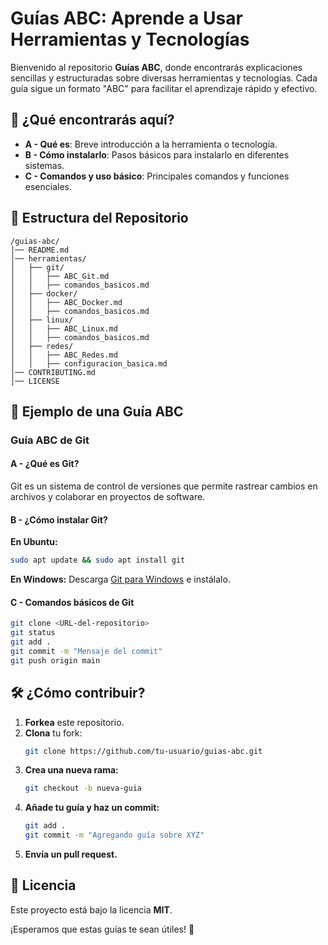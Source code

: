 # Guías ABC: Aprende a Usar Herramientas y Tecnologías 

Bienvenido al repositorio **Guías ABC**, donde encontrarás explicaciones sencillas y estructuradas sobre diversas herramientas y tecnologías. Cada guía sigue un formato "ABC" para facilitar el aprendizaje rápido y efectivo.

## 🔎 ¿Qué encontrarás aquí?
- **A - Qué es**: Breve introducción a la herramienta o tecnología.
- **B - Cómo instalarlo**: Pasos básicos para instalarlo en diferentes sistemas.
- **C - Comandos y uso básico**: Principales comandos y funciones esenciales.

## 📂 Estructura del Repositorio
```
/guias-abc/
│── README.md
│── herramientas/
│   ├── git/
│   │   ├── ABC_Git.md
│   │   ├── comandos_basicos.md
│   ├── docker/
│   │   ├── ABC_Docker.md
│   │   ├── comandos_basicos.md
│   ├── linux/
│   │   ├── ABC_Linux.md
│   │   ├── comandos_basicos.md
│   ├── redes/
│   │   ├── ABC_Redes.md
│   │   ├── configuracion_basica.md
│── CONTRIBUTING.md
│── LICENSE
```

## 🎨 Ejemplo de una Guía ABC
### Guía ABC de Git
#### A - ¿Qué es Git?
Git es un sistema de control de versiones que permite rastrear cambios en archivos y colaborar en proyectos de software.

#### B - ¿Cómo instalar Git?
**En Ubuntu:**
```bash
sudo apt update && sudo apt install git
```
**En Windows:**
Descarga [Git para Windows](https://git-scm.com/downloads) e instálalo.

#### C - Comandos básicos de Git
```bash
git clone <URL-del-repositorio>
git status
git add .
git commit -m "Mensaje del commit"
git push origin main
```

## 🛠️ ¿Cómo contribuir?
1. **Forkea** este repositorio.
2. **Clona** tu fork:
   ```bash
   git clone https://github.com/tu-usuario/guias-abc.git
   ```
3. **Crea una nueva rama:**
   ```bash
   git checkout -b nueva-guia
   ```
4. **Añade tu guía y haz un commit:**
   ```bash
   git add .
   git commit -m "Agregando guía sobre XYZ"
   ```
5. **Envía un pull request.**

## 🌟 Licencia
Este proyecto está bajo la licencia **MIT**.

¡Esperamos que estas guías te sean útiles! 🚀
